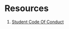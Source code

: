 # Resources

1. [Student Code Of Conduct][code-of-conduct]

[code-of-conduct]:https://github.com/jdrichardsappacad/AppAcademy-Online-Onboarding-Instruction-Guide/blob/master/resources/code-of-conduct.md